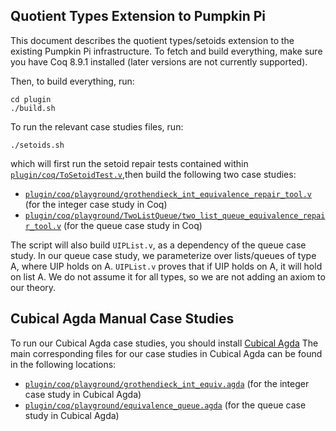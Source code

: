 ## Quotient Types Extension to Pumpkin Pi
This document describes the quotient types/setoids extension to the existing Pumpkin Pi infrastructure.
To fetch and build everything, make sure you have Coq 8.9.1 installed (later versions are not currently supported).

Then, to build everything, run:
```
cd plugin
./build.sh
```

To run the relevant case studies files, run:
```
./setoids.sh
```

which will first run the setoid repair tests contained within [`plugin/coq/ToSetoidTest.v`](plugin/coq/ToSetoidTest.v),then build the following two case studies:
- [`plugin/coq/playground/grothendieck_int_equivalence_repair_tool.v`](plugin/coq/playground/grothendieck_int_equivalence_repair_tool.v) (for the integer case study in Coq)
- [`plugin/coq/playground/TwoListQueue/two_list_queue_equivalence_repair_tool.v`](plugin/coq/playground/TwoListQueue/two_list_queue_equivalence_repair_tool.v) (for the queue case study in Coq)

The script will also build `UIPList.v`, as a dependency of the queue case study. 
In our queue case study, we parameterize over lists/queues of type A, where UIP holds on A. `UIPList.v` proves that if UIP holds on A, it will hold on list A. 
We do not assume it for all types, so we are not adding an axiom to our theory. 

## Cubical Agda Manual Case Studies
To run our Cubical Agda case studies, you should install [Cubical Agda](https://github.com/agda/cubical)
The main corresponding files for our case studies in Cubical Agda can be found in the following locations:
- [`plugin/coq/playground/grothendieck_int_equiv.agda`](plugin/coq/playground/grothendieck_int_equiv.agda) (for the integer case study in Cubical Agda)
- [`plugin/coq/playground/equivalence_queue.agda`](plugin/coq/playground/equivalence_queue.agda) (for the queue case study in Cubical Agda)
